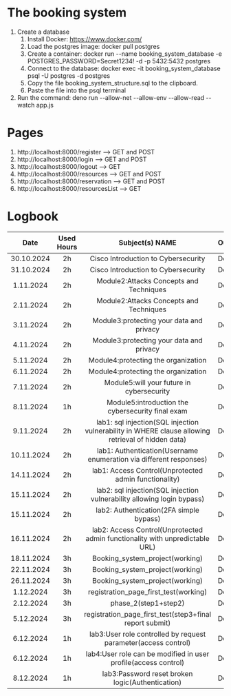 # The booking system
1. Create a database
    1. Install Docker: https://www.docker.com/
    2. Load the postgres image: docker pull postgres
    3. Create a container: docker run --name booking_system_database -e POSTGRES_PASSWORD=Secret1234! -d -p 5432:5432 postgres
    4. Connect to the database: docker exec -it booking_system_database psql -U postgres -d postgres
    5. Copy the file booking_system_structure.sql to the clipboard.
    6. Paste the file into the psql terminal
2. Run the command: deno run --allow-net --allow-env --allow-read --watch app.js

# Pages
1. http://localhost:8000/register --> GET and POST
2. http://localhost:8000/login --> GET and POST
3. http://localhost:8000/logout --> GET
4. http://localhost:8000/resources --> GET and POST
5. http://localhost:8000/reservation --> GET and POST
6. http://localhost:8000/resourcesList --> GET
# Logbook
| Date | Used Hours    | Subject(s) NAME    | Output |
| :-----: | :---: | :---: | :--- |
| 30.10.2024 |  2h   | Cisco Introduction to Cybersecurity  | Done |
| 31.10.2024 |  2h   |Cisco Introduction to Cybersecurity   | Done |
| 1.11.2024 |  2h   | Module2:Attacks Concepts and Techniques  | Done |
| 2.11.2024 |  2h   |Module2:Attacks Concepts and Techniques   | Done |
| 3.11.2024 |  2h   | Module3:protecting your data and privacy  | Done |
| 4.11.2024 |  2h   |Module3:protecting your data and privacy    | Done |
| 5.11.2024 |  2h   | Module4:protecting the organization  | Done |
| 6.11.2024 |  2h   |Module4:protecting the organization   | Done |
| 7.11.2024 |  2h   |Module5:will your future in cybersecurity  | Done |
| 8.11.2024 |  1h   |Module5:introduction the cybersecurity final exam   | Done |
| 9.11.2024 |  2h   |lab1: sql injection(SQL injection vulnerability in WHERE clause allowing retrieval of hidden data)  | Done |
| 10.11.2024 |  2h   |lab1: Authentication(Username enumeration via different responses)   | Done |
| 14.11.2024 |  2h   |lab1: Access Control(Unprotected admin functionality)   | Done |
| 15.11.2024 |  2h   |lab2: sql injection(SQL injection vulnerability allowing login bypass)   | Done |
| 15.11.2024 |  2h   |lab2: Authentication(2FA simple bypass)   | Done |
| 16.11.2024 |  2h   |lab2:  Access Control(Unprotected admin functionality with unpredictable URL)   | Done |
| 18.11.2024 |  3h   |Booking_system_project(working)   | Done |
| 22.11.2024 |  3h   |Booking_system_project(working)   | Done |
| 26.11.2024 |  3h   |Booking_system_project(working)   | Done |
| 1.12.2024 |  3h   |registration_page_first_test(working)   | Done |
| 2.12.2024 |  3h   |phase_2(step1+step2)   | Done |
| 5.12.2024 |  3h   |registration_page_first_test(step3+final report submit)   | Done |
| 6.12.2024 |  1h   |lab3:User role controlled by request parameter(access control)   | Done |
| 6.12.2024 |  1h   |lab4:User role can be modified in user profile(access control)   | Done |
| 8.12.2024 |  1h   |lab3:Password reset broken logic(Authentication)   | Done |

















